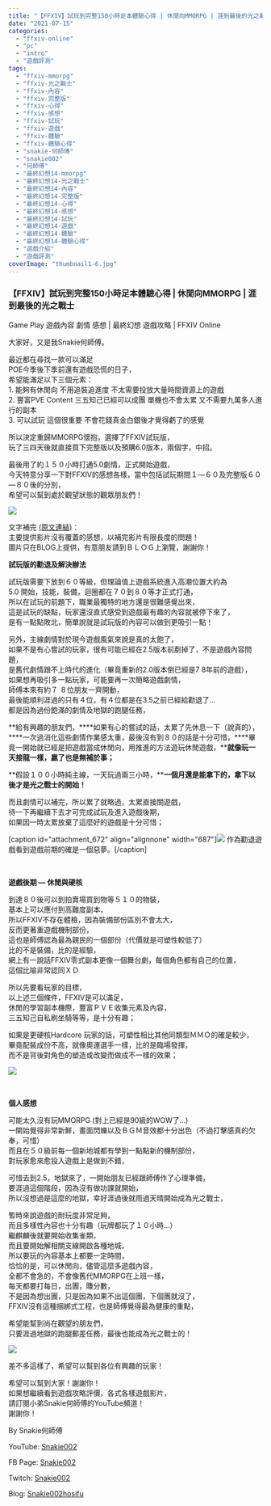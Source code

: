 ```yaml
---
title: "【FFXIV】試玩到完整150小時足本體驗心得 | 休閒向MMORPG | 涯到最後的光之戰士 | Game Play 遊戲內容 劇情 感想 | 最終幻想 遊戲攻略 | FFXIV Online"
date: "2021-07-15"
categories: 
  - "ffxiv-online"
  - "pc"
  - "intro"
  - "遊戲評測"
tags: 
  - "ffxiv-mmorpg"
  - "ffxiv-光之戰士"
  - "ffxiv-內容"
  - "ffxiv-完整版"
  - "ffxiv-心得"
  - "ffxiv-感想"
  - "ffxiv-試玩"
  - "ffxiv-遊戲"
  - "ffxiv-體驗"
  - "ffxiv-體驗心得"
  - "snakie-何師傅"
  - "snakie002"
  - "何師傅"
  - "最終幻想14-mmorpg"
  - "最終幻想14-光之戰士"
  - "最終幻想14-內容"
  - "最終幻想14-完整版"
  - "最終幻想14-心得"
  - "最終幻想14-感想"
  - "最終幻想14-試玩"
  - "最終幻想14-遊戲"
  - "最終幻想14-體驗"
  - "最終幻想14-體驗心得"
  - "遊戲介紹"
  - "遊戲評測"
coverImage: "thumbnail1-6.jpg"
---
```


### 【FFXIV】試玩到完整150小時足本體驗心得 | 休閒向MMORPG | 涯到最後的光之戰士  
Game Play 遊戲內容 劇情 感想 | 最終幻想 遊戲攻略 | FFXIV Online

  
大家好，又是我Snakie何師傅。  

  
最近都在尋找一款可以滿足  
POE今季後下季前還有遊戲恐慌的日子，  
希望能滿足以下三個元素：  
1\. 能夠有休閒向 不用追裝追進度 不太需要投放大量時間資源上的遊戲  
2\. 豐富PVE Content 三五知己已經可以成團 單機也不會太累 又不需要九萬多人進行的副本  
3\. 可以試玩 這個很重要 不會花錢真金白銀後才覺得虧了的感覺  

  
所以決定重歸MMORPG懷抱，選擇了FFXIV試玩版，  
玩了三四天後就直接買下完整版以及預購6.0版本，兩個字，中招。  

  
最後用了約１５０小時打通5.0劇情，正式開始遊戲，  
今天特意分享一下對FFXIV的感想各樣，當中包括試玩期間１—６０及完整版６０—８０後的分別，  
希望可以幫到處於觀望狀態的觀眾朋友們！  

  
![](WordPress/FINAL-FANTASY-XIV-ENDWALKER-Full-Trailer.mp4_snapshot_02.28.120-1024x576.jpg)  

  
文字補完 [(原文連結)](https://snakie002hosifu.blogspot.com/2021/07/ffxiv150-mmorpg-game-play-14-ffxiv.html)：  
主要提供影片沒有覆蓋的感想，以補完影片有限長度的問題！  
圖片只在BLOG上提供，有意朋友請到ＢＬＯＧ上瀏覽，謝謝你！  

  
**試玩版的勸退及解決辦法**  

  
試玩版需要下放到６０等級，但理論值上遊戲系統進入高潮位置大約為  
5.0 開始，技能，裝備，迴圈都在７０到８０等才正式打通，  
所以在試玩的前題下，職業最獨特的地方還是很難感覺出來，  
這是試玩的缺點，玩家還沒直式感受到遊戲最有趣的內容就被停下來了，  
是有一點點敗北，簡單說就是試玩版的內容可以做到更吸引一點！  

  
另外，主線劇情對於現今遊戲風氣來說是真的太飽了，  
如果不是有心嘗試的玩家，很有可能已經在2.5版本前剷掉了，不是遊戲內容問題，  
是舊代劇情跟不上時代的進化（畢竟重新的2.0版本倒已經是7 8年前的遊戲），  
如果想再吸引多一點玩家，可能要再一次簡略遊戲劇情，  
師傅本來有約７ ８位朋友一齊開動，  
最後能順利涯過的只有４位，有４位都是在3.5之前已經給勸退了…  
都是因為過份飽滿的劇情及地獄的跑腿任務，  

  
**給有興趣的朋友們，****如果有心的嘗試的話，太累了先休息一下（說真的），****一次過消化這些劇情作業感太重，最後沒有到８０的話是十分可惜，****畢竟一開始就已經是把遊戲當成休閒向，用推進的方法遊玩休閒遊戲，****就像玩一天接龍一樣，嬴了也是無補於事；**  

  
**假設１００小時純主線，一天玩過兩三小時，****一個月還是能拿下的，拿下以後才是光之戰士的開始！**  

  
而且劇情可以補完，所以累了就略過，太累直接關遊戲，  
待一下再繼續下去才可完成試玩及進入遊戲後期，  
如果因一時太累放棄了這麼好的遊戲是十分可惜；  

  
\[caption id="attachment\_672" align="alignnone" width="687"\]![](WordPress/ffrdvnsbt8d51-687x1024.jpg) 作為勸退遊戲看到遊戲前期的確是一個惡夢。\[/caption\]  

  
   

  
**遊戲後期 — 休閒與硬核**  

  
到達８０後可以到拍賣場買到物等５１０的物裝，  
基本上可以應付到高難度副本，  
所以FFXIV不存在體檢，因為裝備部份區別不會太大，  
反而更著重遊戲機制部份，  
這也是師傅認為最為親民的一個部份（代價就是可塑性較低了）  
比的不是裝備，比的是經驗，  
網上有一說話FFXIV零式副本更像一個舞台劇，每個角色都有自己的位置，  
這個比喻非常認同ＸＤ  

  
所以先要看玩家的目標，  
以上述三個條件，FFXIV是可以滿足，  
休閒的學習副本機際，豐富ＰＶＥ收集元素及內容，  
三五知己自私刷坐騎等等，是十分有趣；  

  
如果是更硬核Hardcore 玩家的話，可塑性相比其他同類型ＭＭＯ的確是較少，  
畢竟配裝成份不高，就像奧運選手一樣，比的是臨場發揮，  
而不是背後對角色的塑造或改變而做成不一樣的效果；  

  
![](WordPress/Ffxivtowowgoodluckintheshadowlands_57b9ae_7530779-576x1024.jpg)  

  
   

  
**個人感想**  

  
可能太久沒有玩MMORPG (對上已經是90級的WOW了…)  
一開始覺得非常新鮮，畫面閃爍以及ＢＧＭ音效都十分出色（不過打擊感真的欠奉，可惜）  
而且在５０級前每一個新地城都有學到一點點新的機制部份，  
對玩家愈來愈投入遊戲上是做到不錯，  

  
可惜去到2.5，地獄來了，一開始朋友已經跟師傅作了心理準備，  
要涯過這個階段，因為沒有做功課就開始，  
所以沒想過是這麼的地獄，幸好涯過後就雨過天晴開始成為光之戰士，  

  
暫時來說遊戲的耐玩度非常足夠，  
而且多樣性內容也十分有趣（玩牌都玩了１０小時…）  
繼麒麟後就要開始收集雀類，  
而且要開始解相關支線開啟各種地城，  
所以要玩的內容基本上都要一定時間，  
恰恰的是，可以休閒向，儘管這麼多遊戲內容，  
全都不會急的，不會像舊代MMORPG在上班一樣，  
每天都要打每日，出團，賺分數，  
不是因為想出團，只是因為如果不出這個團，下個團就沒了，  
FFXIV沒有這種捆綁式工程，也是師傅覺得最為健康的重點，  

  
希望能幫到尚在觀望的朋友們，  
只要涯過地獄的跑腿郵差任務，最後也能成為光之戰士的！  

  
![](WordPress/11.mp4_snapshot_15.20.724-1024x576.jpg)  

  
差不多這樣了，希望可以幫到各位有興趣的玩家！  

  
希望可以幫到大家！謝謝你！  
如果想繼續看到遊戲攻略評價，各式各樣遊戲影片，  
請訂閱小弟Snakie何師傅的YouTube頻道！  
謝謝你！  

  
By Snakie何師傅  

  
YouTube: [Snakie002](https://www.youtube.com/c/Snakie002/)  

  
FB Page: [Snakie002](https://www.facebook.com/Snakie002/)  

  
Twitch: [Snakie002](https://www.twitch.tv/snakie002/)  

  
Blog: [Snakie002hosifu](https://snakie002hosifu.blog/)
